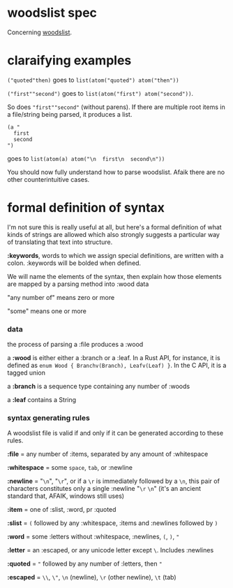 # woodslist spec

Concerning [woodslist](./woodslist.md).

# claraifying examples

`("quoted"then)` goes to `list(atom("quoted") atom("then"))`

`("first""second")` goes to `list(atom("first") atom("second"))`.

So does `"first""second"` (without parens). If there are multiple root items in a file/string being parsed, it produces a list.

```
(a "
  first
  second
")
```
goes to `list(atom(a) atom("\n  first\n  second\n"))`

You should now fully understand how to parse woodslist. Afaik there are no other counterintuitive cases.

# formal definition of syntax

I'm not sure this is really useful at all, but here's a formal definition of what kinds of strings are allowed which also strongly suggests a particular way of translating that text into structure.

**:keywords**, words to which we assign special definitions, are written with a colon. :keywords will be bolded when defined.

We will name the elements of the syntax, then explain how those elements are mapped by a parsing method into :wood data

"any number of" means zero or more

"some" means one or more



### data

the process of parsing a :file produces a :wood

a **:wood** is either either a :branch or a :leaf. In a Rust API, for instance, it is defined as `enum Wood { Branchv(Branch), Leafv(Leaf) }`. In the C API, it is a tagged union

a **:branch** is a sequence type containing any number of :woods

a **:leaf** contains a String



### syntax generating rules

A woodslist file is valid if and only if it can be generated according to these rules.

**:file** = any number of :items, separated by any amount of :whitespace

**:whitespace** = some `space`, `tab`, or :newline

**:newline** = "`\n`", "`\r`", or if a `\r` is immediately followed by a `\n`, this pair of characters constitutes only a single :newline "`\r` `\n`" (it's an ancient standard that, AFAIK, windows still uses)

**:item** = one of :slist, :word, pr :quoted

**:slist** = `(` followed by any :whitespace, :items and :newlines followed by `)`

**:word** = some :letters without :whitespace, :newlines, `(`, `)`, `"`

**:letter** = an :escaped, or any unicode letter except `\`. Includes :newlines

**:quoted** = `"` followed by any number of :letters, then `"`

**:escaped** = `\\`, `\"`, `\n` (newline), `\r` (other newline), `\t` (tab)
